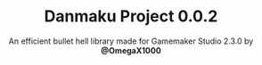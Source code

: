 <h1 align = "center"> Danmaku Project 0.0.2</h1>
<p align = "center">An efficient bullet hell library made for Gamemaker Studio 2.3.0 by <b>@OmegaX1000</b></p>
